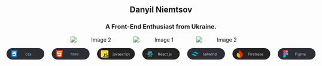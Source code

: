 

<h2 align="center">Danyil Niemtsov</h2> 

<h3 align="center">A Front-End Enthusiast from Ukraine.</h3>

<p align="center" style="display: flex; justify-content: center;">
<img src="https://github.com/DanyilNiemtsov/DanyilNiemtsov/assets/142193142/ba5fb0e3-2557-4cce-a90d-5b4b486b1d6b"
        style="width: 35%; margin: 0 10px;" alt="Image 2">
    <img src="https://github.com/DanyilNiemtsov/DanyilNiemtsov/assets/142193142/80cf9d8b-1afe-472e-8e7c-76b838743340"
        style="width: 35%; margin: 0 10px;"
        alt="Image 1">
    <img src="https://github.com/DanyilNiemtsov/DanyilNiemtsov/assets/142193142/a9ae3cd4-1278-4cbb-81f2-134c38210108"
        style="width: 35%; margin: 0 10px;" alt="Image 2">
</p>
<p align="center" style="display: flex; justify-content: center;">
<img style="width: 20%; margin: 0 10px;" src="./css.svg"/>
<img style="width: 20%; margin: 0 10px;" src="./html.svg"/>
<img style="width: 20%; margin: 0 10px;" src="./javascript.svg"/>
<img style="width: 20%; margin: 0 10px;" src="./reactjs.svg"/>
<img style="width: 20%; margin: 0 10px;" src="./tailwind.svg"/>
<img style="width: 20%; margin: 0 10px;" src="./Firebase.svg"/>
<img style="width: 20%; margin: 0 10px;" src="./Figma.svg"/>
</p>




